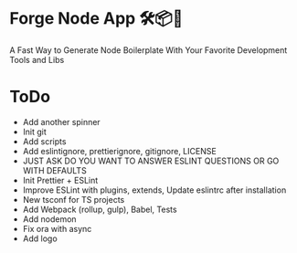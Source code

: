 # Forge Node App 🛠📦🎊

A Fast Way to Generate Node Boilerplate With Your Favorite Development Tools and Libs

# ToDo
- Add another spinner
- Init git
- Add scripts
- Add eslintignore, prettierignore, gitignore, LICENSE
- JUST ASK DO YOU WANT TO ANSWER ESLINT QUESTIONS OR GO WITH DEFAULTS
- Init Prettier + ESLint
- Improve ESLint with plugins, extends, Update eslintrc after installation
- New tsconf for TS projects
- Add Webpack (rollup, gulp), Babel, Tests
- Add nodemon
- Fix ora with async
- Add logo